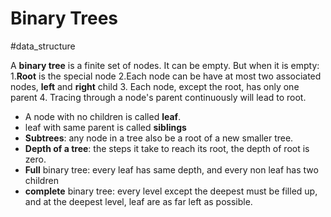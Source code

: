 # Binary Trees
#data_structure

A **binary tree** is a finite set of nodes. It can be empty. But when it is empty:
	1.**Root** is the special node
	2.Each node can be have at most two associated nodes, **left** and **right** child
	3. Each node, except the root, has only one parent
	4. Tracing through a node's parent continuously will lead to root.

- A node with no children is called **leaf**.
- leaf with same parent is called **siblings**
- **Subtrees**: any node in a tree also be a root of a new smaller tree.
- **Depth of a tree**: the steps it take to reach its root, the depth of root is zero.
- **Full** binary tree: every leaf has same depth, and every non leaf has two children
- **complete** binary tree: every level except the deepest must be filled up, and at the deepest level, leaf are as far left as possible.
